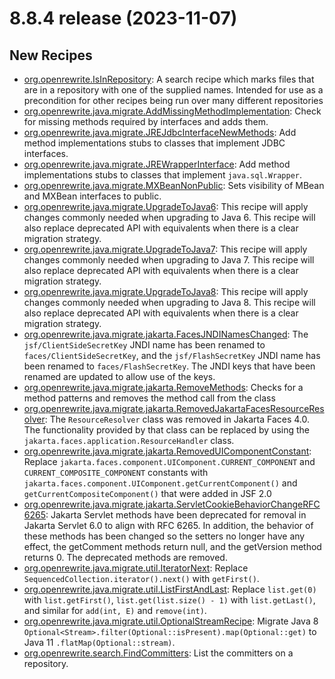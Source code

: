 # 8.8.4 release (2023-11-07)

## New Recipes

* [org.openrewrite.IsInRepository](https://docs.openrewrite.org/recipes/isinrepository): A search recipe which marks files that are in a repository with one of the supplied names. Intended for use as a precondition for other recipes being run over many different repositories 
* [org.openrewrite.java.migrate.AddMissingMethodImplementation](https://docs.openrewrite.org/recipes/java/migrate/addmissingmethodimplementation): Check for missing methods required by interfaces and adds them. 
* [org.openrewrite.java.migrate.JREJdbcInterfaceNewMethods](https://docs.openrewrite.org/recipes/java/migrate/jrejdbcinterfacenewmethods): Add method implementations stubs to classes that implement JDBC interfaces. 
* [org.openrewrite.java.migrate.JREWrapperInterface](https://docs.openrewrite.org/recipes/java/migrate/jrewrapperinterface): Add method implementations stubs to classes that implement `java.sql.Wrapper`. 
* [org.openrewrite.java.migrate.MXBeanNonPublic](https://docs.openrewrite.org/recipes/java/migrate/mxbeannonpublic): Sets visibility of MBean and MXBean interfaces to public. 
* [org.openrewrite.java.migrate.UpgradeToJava6](https://docs.openrewrite.org/recipes/java/migrate/upgradetojava6): This recipe will apply changes commonly needed when upgrading to Java 6. This recipe will also replace deprecated API with equivalents when there is a clear migration strategy. 
* [org.openrewrite.java.migrate.UpgradeToJava7](https://docs.openrewrite.org/recipes/java/migrate/upgradetojava7): This recipe will apply changes commonly needed when upgrading to Java 7. This recipe will also replace deprecated API with equivalents when there is a clear migration strategy. 
* [org.openrewrite.java.migrate.UpgradeToJava8](https://docs.openrewrite.org/recipes/java/migrate/upgradetojava8): This recipe will apply changes commonly needed when upgrading to Java 8. This recipe will also replace deprecated API with equivalents when there is a clear migration strategy. 
* [org.openrewrite.java.migrate.jakarta.FacesJNDINamesChanged](https://docs.openrewrite.org/recipes/java/migrate/jakarta/facesjndinameschanged): The `jsf/ClientSideSecretKey` JNDI name has been renamed to `faces/ClientSideSecretKey`,  and the `jsf/FlashSecretKey` JNDI name has been renamed to `faces/FlashSecretKey`.  The JNDI keys that have been renamed are updated to allow use of the keys. 
* [org.openrewrite.java.migrate.jakarta.RemoveMethods](https://docs.openrewrite.org/recipes/java/migrate/jakarta/removemethods): Checks for a method patterns and removes the method call from the class 
* [org.openrewrite.java.migrate.jakarta.RemovedJakartaFacesResourceResolver](https://docs.openrewrite.org/recipes/java/migrate/jakarta/removedjakartafacesresourceresolver): The `ResourceResolver` class was removed in Jakarta Faces 4.0.  The functionality provided by that class can be replaced by using the `jakarta.faces.application.ResourceHandler` class. 
* [org.openrewrite.java.migrate.jakarta.RemovedUIComponentConstant](https://docs.openrewrite.org/recipes/java/migrate/jakarta/removeduicomponentconstant): Replace `jakarta.faces.component.UIComponent.CURRENT_COMPONENT` and `CURRENT_COMPOSITE_COMPONENT` constants with `jakarta.faces.component.UIComponent.getCurrentComponent()` and `getCurrentCompositeComponent()` that were added in JSF 2.0 
* [org.openrewrite.java.migrate.jakarta.ServletCookieBehaviorChangeRFC6265](https://docs.openrewrite.org/recipes/java/migrate/jakarta/servletcookiebehaviorchangerfc6265): Jakarta Servlet methods have been deprecated for removal in Jakarta Servlet 6.0 to align with RFC 6265.  In addition, the behavior of these methods has been changed so the setters no longer have any effect, the getComment methods return null, and the getVersion method returns 0. The deprecated methods are removed. 
* [org.openrewrite.java.migrate.util.IteratorNext](https://docs.openrewrite.org/recipes/java/migrate/util/iteratornext): Replace `SequencedCollection.iterator().next()` with `getFirst()`. 
* [org.openrewrite.java.migrate.util.ListFirstAndLast](https://docs.openrewrite.org/recipes/java/migrate/util/listfirstandlast): Replace `list.get(0)` with `list.getFirst()`, `list.get(list.size() - 1)` with `list.getLast()`, and similar for `add(int, E)` and `remove(int)`. 
* [org.openrewrite.java.migrate.util.OptionalStreamRecipe](https://docs.openrewrite.org/recipes/java/migrate/util/optionalstreamrecipe): Migrate Java 8 `Optional<Stream>.filter(Optional::isPresent).map(Optional::get)` to Java 11 `.flatMap(Optional::stream)`. 
* [org.openrewrite.search.FindCommitters](https://docs.openrewrite.org/recipes/search/findcommitters): List the committers on a repository. 

